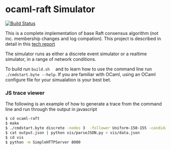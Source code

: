 ocaml-raft Simulator
==========
[![Build Status](https://travis-ci.org/heidi-ann/ocaml-raft.svg?branch=master)](https://travis-ci.org/heidi-ann/ocaml-raft)

This is a complete implementation of base Raft consensus algorithm (not inc. membership changes and log compation). This project is described in detail in this [tech report](http://www.cl.cam.ac.uk/techreports/UCAM-CL-TR-857.pdf)

The simulator runs as either a discrete event simulator or a realtime simulator, in a range of network conditions.

To build run ```build.sh  ``` and to learn how to use the command line run ``` ./cmdstart.byte --help ```.
If you are familiar with OCaml, using an OCaml configure file for your simualation is your best bet.

### JS trace viewer ###
The following is an example of how to generate a trace from the command line and run through the output in javascript
```bash
$ cd ocaml-raft
$ make
$ ./cmdstart.byte discrete -nodes 3  -follower Uniform-150-155 -candidate Uniform-11-22 -leader Fixed-75 -delay Fixed-7 -termOnTimeout 50000 -termOnElec -cmds 0 -backoff -json > output.json
$ cat output.json | python vis/parseJSON.py > vis/data.json
$ cd vis
$ python -m SimpleHTTPServer 8000
```
